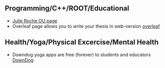 ## Programming/C++/ROOT/Educational
* [Julie Roche OU page](https://inpp.ohio.edu/~rochej/group_page/tips.html)
* Overleaf page allows you to write your thesis in web-version [overleaf](https://www.overleaf.com/)

## Health/Yoga/Physical Excercise/Mental Health
* Downdog yoga apps are free (forever) to students and educators [DownDog](https://www.downdogapp.com/)

